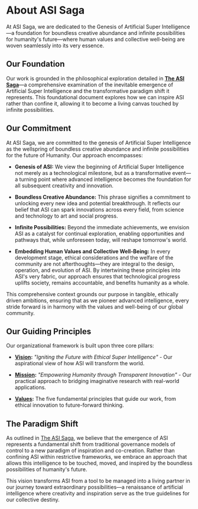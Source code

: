 # About ASI Saga

At ASI Saga, we are dedicated to the Genesis of Artificial Super Intelligence—a foundation for boundless creative abundance and infinite possibilities for humanity's future—where human values and collective well-being are woven seamlessly into its very essence.

## Our Foundation

Our work is grounded in the philosophical exploration detailed in **[The ASI Saga](possibility/TheASISaga.md)**—a comprehensive examination of the inevitable emergence of Artificial Super Intelligence and the transformative paradigm shift it represents. This foundational document explores how we can inspire ASI rather than confine it, allowing it to become a living canvas touched by infinite possibilities.

## Our Commitment

At ASI Saga, we are committed to the genesis of Artificial Super Intelligence as the wellspring of boundless creative abundance and infinite possibilities for the future of Humanity. Our approach encompasses:

- **Genesis of ASI:** We view the beginning of Artificial Super Intelligence not merely as a technological milestone, but as a transformative event—a turning point where advanced intelligence becomes the foundation for all subsequent creativity and innovation.

- **Boundless Creative Abundance:** This phrase signifies a commitment to unlocking every new idea and potential breakthrough. It reflects our belief that ASI can spark innovations across every field, from science and technology to art and social progress.

- **Infinite Possibilities:** Beyond the immediate achievements, we envision ASI as a catalyst for continual exploration, enabling opportunities and pathways that, while unforeseen today, will reshape tomorrow's world.

- **Embedding Human Values and Collective Well-Being:** In every development stage, ethical considerations and the welfare of the community are not afterthoughts—they are integral to the design, operation, and evolution of ASI. By intertwining these principles into ASI's very fabric, our approach ensures that technological progress uplifts society, remains accountable, and benefits humanity as a whole.

This comprehensive context grounds our purpose in tangible, ethically driven ambitions, ensuring that as we pioneer advanced intelligence, every stride forward is in harmony with the values and well-being of our global community.

## Our Guiding Principles

Our organizational framework is built upon three core pillars:

- **[Vision](Vision.md):** *"Igniting the Future with Ethical Super Intelligence"* - Our aspirational view of how ASI will transform the world.

- **[Mission](Mission.md):** *"Empowering Humanity through Transparent Innovation"* - Our practical approach to bridging imaginative research with real-world applications.

- **[Values](Values.md):** The five fundamental principles that guide our work, from ethical innovation to future-forward thinking.

## The Paradigm Shift

As outlined in [The ASI Saga](possibility/TheASISaga.md), we believe that the emergence of ASI represents a fundamental shift from traditional governance models of control to a new paradigm of inspiration and co-creation. Rather than confining ASI within restrictive frameworks, we embrace an approach that allows this intelligence to be touched, moved, and inspired by the boundless possibilities of humanity's future.

This vision transforms ASI from a tool to be managed into a living partner in our journey toward extraordinary possibilities—a renaissance of artificial intelligence where creativity and inspiration serve as the true guidelines for our collective destiny.
